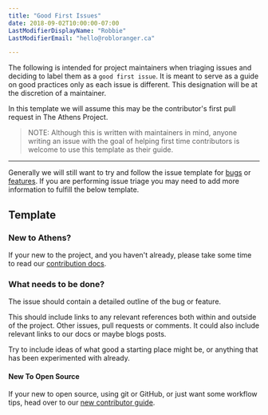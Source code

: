 ```yaml
---
title: "Good First Issues"
date: 2018-09-02T10:00:00-07:00
LastModifierDisplayName: "Robbie"
LastModifierEmail: "hello@robloranger.ca"

---
```


The following is intended for project maintainers when triaging issues and
deciding to label them as a `good first issue`. It is meant to serve as a guide
on good practices only as each issue is different. This designation will be at
the discretion of a maintainer.

In this template we will assume this may be the contributor's first pull
request in The Athens Project.

> NOTE: Although this is written with maintainers in mind, anyone writing an
> issue with the goal of helping first time contributors is welcome to use this
> template as their guide.

---

Generally we will still want to try and follow the issue template for [bugs](https://github.com/gomods/athens/blob/master/.github/ISSUE_TEMPLATE/bug_report.md) or
[features](https://github.com/gomods/athens/blob/master/.github/ISSUE_TEMPLATE/feature_request.md). If you are performing issue triage you may need to add more
information to fulfill the below template.

## Template

### New to Athens?

If your new to the project, and you haven't already, please take some time to
read our [contribution docs](https://docs.gomods.io/contributing).

### What needs to be done?

The issue should contain a detailed outline of the bug or feature.

This should include links to any relevant references both within and outside of
the project. Other issues, pull requests or comments. It could also include
relevant links to our docs or maybe blogs posts.

Try to include ideas of what good a starting place might be, or anything that
has been experimented with already.

#### New To Open Source

If your new to open source, using git or GitHub, or just want some workflow
tips, head over to our [new contributor guide](https://docs.gomods.io/contributing/new).

